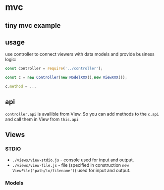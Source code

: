 # mvc
tiny mvc example
----
## usage
use controller to connect viewers with data models and provide business logic:
```js
const Controller = require('../controller');

const c = new Controller(new ModelXXX(),new ViewXXX());

c.method = ...
```

## api
`controller.api` is availible from View. So you can add methods to the `c.api` and call them in View from `this.api`

## Views

### STDIO
+ `./views/view-stdio.js` - console used for input and output.
+ `./views/view-file.js` - file (specified in construction `new ViewFile('path/to/filename')`) used for input and output.

### Models